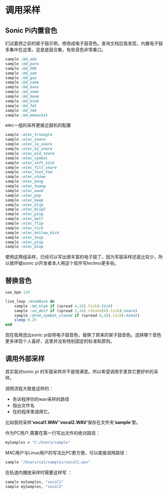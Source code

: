 # 调用采样

## Sonic Pi内置音色

们试着把之前的架子鼓示例，修改成电子鼓音色。查询文档后我发现，内置电子鼓多集中在这里。这是底鼓合集，有些音色非常重口。

```ruby
sample :bd_ada
sample :bd_pure
sample :bd_808
sample :bd_zum
sample :bd_gas
sample :bd_sone
sample :bd_haus
sample :bd_zome
sample :bd_boom
sample :bd_klub
sample :bd_fat
sample :bd_tek
sample :bd_mehackit
```

elec一组的采样更接近鼓机的配置

```ruby
sample :elec_triangle
sample :elec_snare
sample :elec_lo_snare
sample :elec_hi_snare
sample :elec_mid_snare
sample :elec_cymbal
sample :elec_soft_kick
sample :elec_filt_snare
sample :elec_fuzz_tom
sample :elec_chime
sample :elec_bong
sample :elec_twang
sample :elec_wood
sample :elec_pop
sample :elec_beep
sample :elec_blip
sample :elec_blip2
sample :elec_ping
sample :elec_bell
sample :elec_flip
sample :elec_tick
sample :elec_hollow_kick
sample :elec_twip
sample :elec_plip
sample :elec_blup
```

使用这两组采样，已经可以写出很丰富的电子鼓了。因为军鼓采样还是比较少，所以我怀疑sonic pi开发者本人用这个软件写techno更多些。

## 替换音色

```ruby
use_bpm 120

live_loop :drumRack do
	sample :bd_klub if (spread 4,16).tick(:tick)
	sample :sn_dolf if (spread 2,16).rotate(4).tick(:snare)
	sample :drum_cymbal_closed if (spread 8,16).tick(:hihat)
	sleep 0.25
end
```

现在我用选出sonic pi自带电子鼓音色，替换了原来的架子鼓音色。选择哪个音色更多体现个人喜好，这里并没有特别固定的标准和原则。

## 调用外部采样

其实我对sonic pi 的军鼓采样并不是很满意。所以希望调用手里其它更好听的采样。

调用流程大致是这样的：

- 告诉程序你的wav采样的路径
- 指出文件名
- 在的程序里调用它。

比如我将采样‘**vocal1.WAV**’‘**vocal2.WAV**’保存在文件夹‘**sample**’里。

作为PC用户,需要在第一行写出文件的绝对路径：

```Ruby
mySamples = "C:/Users/sample"
```

MAC用户与Linux用户的写法比PC更方便，可以直接调用路径：

```ruby
sample "/Users/cat/samples/vocal1.wav"
```

在轨道内播放采样时需要这样写 ：

```ruby
sample mySamples, "vocal1"
sample mySamples, "vocal2"
```

